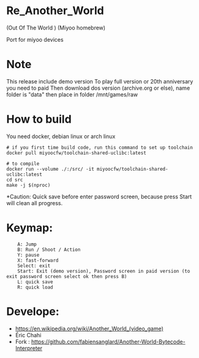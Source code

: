 # Re_Another_World
(Out Of The World ) (Miyoo homebrew)

Port for miyoo devices

# Note
This release include demo version
To play full version or 20th anniversary you need to paid
Then download dos version (archive.org or else), name folder is "data" then place in folder /mnt/games/raw

# How to build
You need docker, debian linux or arch linux
~~~
# if you first time build code, run this command to set up toolchain
docker pull miyoocfw/toolchain-shared-uclibc:latest

# to compile
docker run --volume ./:/src/ -it miyoocfw/toolchain-shared-uclibc:latest
cd src
make -j $(nproc)
~~~


*Caution: Quick save before enter password screen, because press Start will clean all progress.

# Keymap:
~~~
    A: Jump
    B: Run / Shoot / Action
    Y: pause
    X: fast-forward
    Select: exit
    Start: Exit (demo version), Password screen in paid version (to exit password screen select ok then press B)
    L: quick save
    R: quick load
~~~

# Develope: 
- https://en.wikipedia.org/wiki/Another_World_(video_game)
- Éric Chahi
- Fork :  https://github.com/fabiensanglard/Another-World-Bytecode-Interpreter
